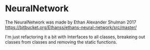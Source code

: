 # NeuralNetwork

The NeuralNetwork was made by Ethan Alexander Shulman 2017 
https://bitbucket.org/Ethanss/ethans-neural-network/src/master/

I'm just refactoring it a bit with Interfaces to all classes, breakeing out classes from classes and removing the static functions.
